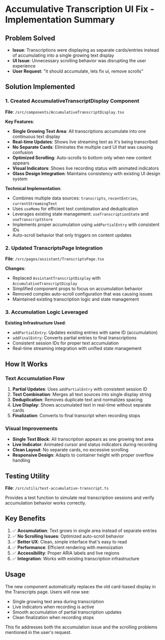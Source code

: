 # Accumulative Transcription UI Fix - Implementation Summary

## Problem Solved

- **Issue**: Transcriptions were displaying as separate cards/entries instead of accumulating into a single growing text display
- **UI Issue**: Unnecessary scrolling behavior was disrupting the user experience
- **User Request**: "it should accumulate, lets fix ui, remove scrolls"

## Solution Implemented

### 1. Created AccumulativeTranscriptDisplay Component

**File**: `/src/components/AccumulativeTranscriptDisplay.tsx`

**Key Features**:

- **Single Growing Text Area**: All transcriptions accumulate into one continuous text display
- **Real-time Updates**: Shows live streaming text as it's being transcribed
- **No Separate Cards**: Eliminates the multiple card UI that was causing confusion
- **Optimized Scrolling**: Auto-scrolls to bottom only when new content appears
- **Visual Indicators**: Shows live recording status with animated indicators
- **Glass Design Integration**: Maintains consistency with existing UI design system

**Technical Implementation**:

- Combines multiple data sources: `transcripts`, `recentEntries`, `currentStreamingText`
- Uses `useMemo` for efficient text combination and deduplication
- Leverages existing state management: `useTranscriptionState` and `useTranscriptStore`
- Implements proper accumulation using `addPartialEntry` with consistent IDs
- Auto-scroll behavior that only triggers on content updates

### 2. Updated TranscriptsPage Integration

**File**: `/src/pages/assistant/TranscriptsPage.tsx`

**Changes**:

- Replaced `AssistantTranscriptDisplay` with `AccumulativeTranscriptDisplay`
- Simplified component props to focus on accumulation behavior
- Removed complex auto-scroll configuration that was causing issues
- Maintained existing transcription logic and state management

### 3. Accumulation Logic Leveraged

**Existing Infrastructure Used**:

- `addPartialEntry`: Updates existing entries with same ID (accumulation)
- `addFinalEntry`: Converts partial entries to final transcriptions
- Consistent session IDs for proper text accumulation
- Real-time streaming integration with unified state management

## How It Works

### Text Accumulation Flow

1. **Partial Updates**: Uses `addPartialEntry` with consistent session ID
2. **Text Combination**: Merges all text sources into single display string
3. **Deduplication**: Removes duplicate text and normalizes spacing
4. **Live Display**: Shows accumulated text in real-time without separate cards
5. **Finalization**: Converts to final transcript when recording stops

### Visual Improvements

- **Single Text Block**: All transcription appears as one growing text area
- **Live Indicator**: Animated cursor and status indicators during recording
- **Clean Layout**: No separate cards, no excessive scrolling
- **Responsive Design**: Adapts to container height with proper overflow handling

## Testing Utility

**File**: `/src/utils/test-accumulative-transcript.ts`

Provides a test function to simulate real transcription sessions and verify accumulation behavior works correctly.

## Key Benefits

1. ✅ **Accumulation**: Text grows in single area instead of separate entries
2. ✅ **No Scrolling Issues**: Optimized auto-scroll behavior
3. ✅ **Better UX**: Clean, simple interface that's easy to read
4. ✅ **Performance**: Efficient rendering with memoization
5. ✅ **Accessibility**: Proper ARIA labels and live regions
6. ✅ **Integration**: Works with existing transcription infrastructure

## Usage

The new component automatically replaces the old card-based display in the Transcripts page. Users will now see:

- Single growing text area during transcription
- Live indicators when recording is active
- Smooth accumulation of partial transcription updates
- Clean finalization when recording stops

This fix addresses both the accumulation issue and the scrolling problems mentioned in the user's request.
